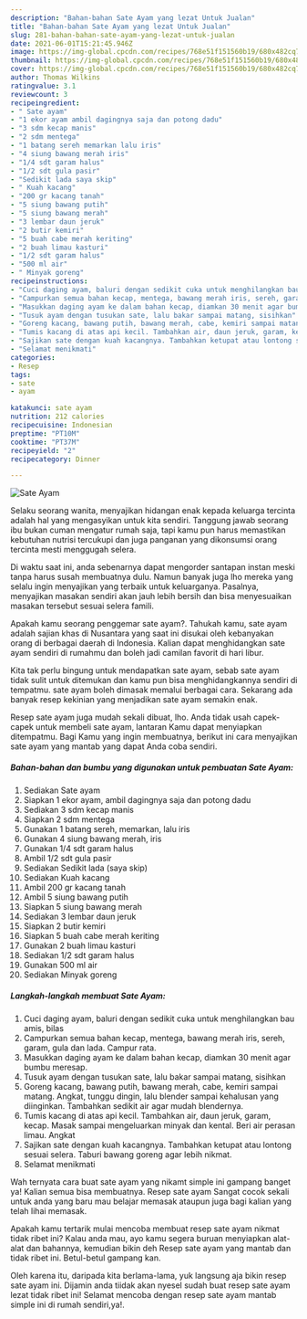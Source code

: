```yaml
---
description: "Bahan-bahan Sate Ayam yang lezat Untuk Jualan"
title: "Bahan-bahan Sate Ayam yang lezat Untuk Jualan"
slug: 281-bahan-bahan-sate-ayam-yang-lezat-untuk-jualan
date: 2021-06-01T15:21:45.946Z
image: https://img-global.cpcdn.com/recipes/768e51f151560b19/680x482cq70/sate-ayam-foto-resep-utama.jpg
thumbnail: https://img-global.cpcdn.com/recipes/768e51f151560b19/680x482cq70/sate-ayam-foto-resep-utama.jpg
cover: https://img-global.cpcdn.com/recipes/768e51f151560b19/680x482cq70/sate-ayam-foto-resep-utama.jpg
author: Thomas Wilkins
ratingvalue: 3.1
reviewcount: 3
recipeingredient:
- " Sate ayam"
- "1 ekor ayam ambil dagingnya saja dan potong dadu"
- "3 sdm kecap manis"
- "2 sdm mentega"
- "1 batang sereh memarkan lalu iris"
- "4 siung bawang merah iris"
- "1/4 sdt garam halus"
- "1/2 sdt gula pasir"
- "Sedikit lada saya skip"
- " Kuah kacang"
- "200 gr kacang tanah"
- "5 siung bawang putih"
- "5 siung bawang merah"
- "3 lembar daun jeruk"
- "2 butir kemiri"
- "5 buah cabe merah keriting"
- "2 buah limau kasturi"
- "1/2 sdt garam halus"
- "500 ml air"
- " Minyak goreng"
recipeinstructions:
- "Cuci daging ayam, baluri dengan sedikit cuka untuk menghilangkan bau amis, bilas"
- "Campurkan semua bahan kecap, mentega, bawang merah iris, sereh, garam, gula dan lada. Campur rata."
- "Masukkan daging ayam ke dalam bahan kecap, diamkan 30 menit agar bumbu meresap."
- "Tusuk ayam dengan tusukan sate, lalu bakar sampai matang, sisihkan"
- "Goreng kacang, bawang putih, bawang merah, cabe, kemiri sampai matang. Angkat, tunggu dingin, lalu blender sampai kehalusan yang diinginkan. Tambahkan sedikit air agar mudah blendernya."
- "Tumis kacang di atas api kecil. Tambahkan air, daun jeruk, garam, kecap. Masak sampai mengeluarkan minyak dan kental. Beri air perasan limau. Angkat"
- "Sajikan sate dengan kuah kacangnya. Tambahkan ketupat atau lontong sesuai selera. Taburi bawang goreng agar lebih nikmat."
- "Selamat menikmati"
categories:
- Resep
tags:
- sate
- ayam

katakunci: sate ayam 
nutrition: 212 calories
recipecuisine: Indonesian
preptime: "PT10M"
cooktime: "PT37M"
recipeyield: "2"
recipecategory: Dinner

---
```



![Sate Ayam](https://img-global.cpcdn.com/recipes/768e51f151560b19/680x482cq70/sate-ayam-foto-resep-utama.jpg)

Selaku seorang wanita, menyajikan hidangan enak kepada keluarga tercinta adalah hal yang mengasyikan untuk kita sendiri. Tanggung jawab seorang ibu bukan cuman mengatur rumah saja, tapi kamu pun harus memastikan kebutuhan nutrisi tercukupi dan juga panganan yang dikonsumsi orang tercinta mesti menggugah selera.

Di waktu  saat ini, anda sebenarnya dapat mengorder santapan instan meski tanpa harus susah membuatnya dulu. Namun banyak juga lho mereka yang selalu ingin menyajikan yang terbaik untuk keluarganya. Pasalnya, menyajikan masakan sendiri akan jauh lebih bersih dan bisa menyesuaikan masakan tersebut sesuai selera famili. 



Apakah kamu seorang penggemar sate ayam?. Tahukah kamu, sate ayam adalah sajian khas di Nusantara yang saat ini disukai oleh kebanyakan orang di berbagai daerah di Indonesia. Kalian dapat menghidangkan sate ayam sendiri di rumahmu dan boleh jadi camilan favorit di hari libur.

Kita tak perlu bingung untuk mendapatkan sate ayam, sebab sate ayam tidak sulit untuk ditemukan dan kamu pun bisa menghidangkannya sendiri di tempatmu. sate ayam boleh dimasak memalui berbagai cara. Sekarang ada banyak resep kekinian yang menjadikan sate ayam semakin enak.

Resep sate ayam juga mudah sekali dibuat, lho. Anda tidak usah capek-capek untuk membeli sate ayam, lantaran Kamu dapat menyiapkan ditempatmu. Bagi Kamu yang ingin membuatnya, berikut ini cara menyajikan sate ayam yang mantab yang dapat Anda coba sendiri.

<!--inarticleads1-->

##### Bahan-bahan dan bumbu yang digunakan untuk pembuatan Sate Ayam:

1. Sediakan  Sate ayam
1. Siapkan 1 ekor ayam, ambil dagingnya saja dan potong dadu
1. Sediakan 3 sdm kecap manis
1. Siapkan 2 sdm mentega
1. Gunakan 1 batang sereh, memarkan, lalu iris
1. Gunakan 4 siung bawang merah, iris
1. Gunakan 1/4 sdt garam halus
1. Ambil 1/2 sdt gula pasir
1. Sediakan Sedikit lada (saya skip)
1. Sediakan  Kuah kacang
1. Ambil 200 gr kacang tanah
1. Ambil 5 siung bawang putih
1. Siapkan 5 siung bawang merah
1. Sediakan 3 lembar daun jeruk
1. Siapkan 2 butir kemiri
1. Siapkan 5 buah cabe merah keriting
1. Gunakan 2 buah limau kasturi
1. Sediakan 1/2 sdt garam halus
1. Gunakan 500 ml air
1. Sediakan  Minyak goreng




<!--inarticleads2-->

##### Langkah-langkah membuat Sate Ayam:

1. Cuci daging ayam, baluri dengan sedikit cuka untuk menghilangkan bau amis, bilas
1. Campurkan semua bahan kecap, mentega, bawang merah iris, sereh, garam, gula dan lada. Campur rata.
1. Masukkan daging ayam ke dalam bahan kecap, diamkan 30 menit agar bumbu meresap.
1. Tusuk ayam dengan tusukan sate, lalu bakar sampai matang, sisihkan
1. Goreng kacang, bawang putih, bawang merah, cabe, kemiri sampai matang. Angkat, tunggu dingin, lalu blender sampai kehalusan yang diinginkan. Tambahkan sedikit air agar mudah blendernya.
1. Tumis kacang di atas api kecil. Tambahkan air, daun jeruk, garam, kecap. Masak sampai mengeluarkan minyak dan kental. Beri air perasan limau. Angkat
1. Sajikan sate dengan kuah kacangnya. Tambahkan ketupat atau lontong sesuai selera. Taburi bawang goreng agar lebih nikmat.
1. Selamat menikmati




Wah ternyata cara buat sate ayam yang nikamt simple ini gampang banget ya! Kalian semua bisa membuatnya. Resep sate ayam Sangat cocok sekali untuk anda yang baru mau belajar memasak ataupun juga bagi kalian yang telah lihai memasak.

Apakah kamu tertarik mulai mencoba membuat resep sate ayam nikmat tidak ribet ini? Kalau anda mau, ayo kamu segera buruan menyiapkan alat-alat dan bahannya, kemudian bikin deh Resep sate ayam yang mantab dan tidak ribet ini. Betul-betul gampang kan. 

Oleh karena itu, daripada kita berlama-lama, yuk langsung aja bikin resep sate ayam ini. Dijamin anda tiidak akan nyesel sudah buat resep sate ayam lezat tidak ribet ini! Selamat mencoba dengan resep sate ayam mantab simple ini di rumah sendiri,ya!.

